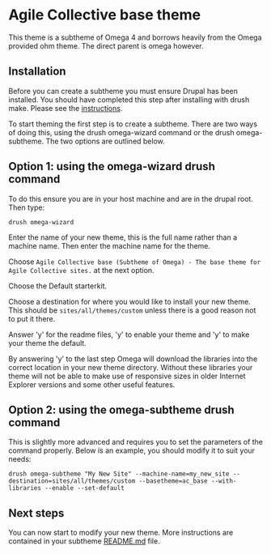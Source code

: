 # Agile Collective base theme
This theme is a subtheme of Omega 4 and borrows heavily from the Omega provided ohm theme. The direct parent is omega however.

## Installation
Before you can create a subtheme you must ensure Drupal has been installed. You should have completed this step after installing with drush make. Please see the [instructions](http://gitlab.agile.coop/agile-base/tree/master/README.md).

To start theming the first step is to create a subtheme. There are two ways of doing this, using the drush omega-wizard command or the drush omega-subtheme. The two options are outlined below.

## Option 1: using the omega-wizard drush command

To do this ensure you are in your host machine and are in the drupal root. Then type:

	drush omega-wizard

Enter the name of your new theme, this is the full name rather than a machine name. Then enter the machine name for the theme.

Choose `Agile Collective base (Subtheme of Omega) - The base theme for Agile Collective sites.` at the next option.

Choose the Default starterkit.

Choose a destination for where you would like to install your new theme. This should be `sites/all/themes/custom` unless there is a good reason not to put it there.

Answer 'y' for the readme files, 'y' to enable your theme and 'y' to make your theme the default.

By answering 'y' to the last step Omega will download the libraries into the correct location in your new theme directory. Without these libraries your theme will not be able to make use of responsive sizes in older Internet
Explorer versions and some other useful features.

## Option 2: using the omega-subtheme drush command

This is slightly more advanced and requires you to set the parameters of the command properly. Below is an example, you should modify it to suit your needs:

	drush omega-subtheme "My New Site" --machine-name=my_new_site --destination=sites/all/themes/custom --basetheme=ac_base --with-libraries --enable --set-default

## Next steps

You can now start to modify your new theme. More instructions are contained in your subtheme [README.md](http://gitlab.agile.coop/ac_base/tree/master/starterkits/default/README.md) file.
